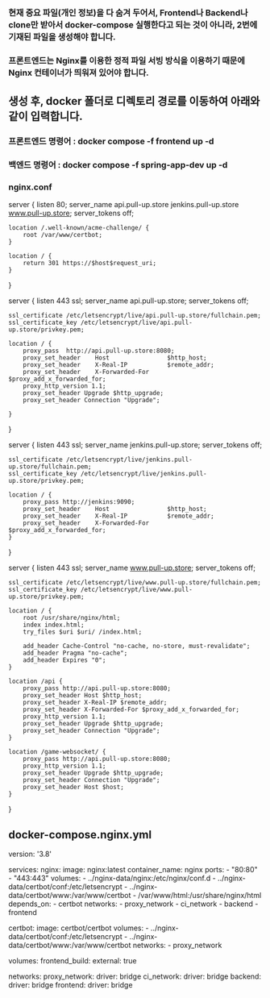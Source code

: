 ### 현재 중요 파일(개인 정보)을 다 숨겨 두어서, Frontend나 Backend나 clone만 받아서 docker-compose 실행한다고 되는 것이 아니라, 2번에 기재된 파일을 생성해야 합니다.

### 프론트엔드는 Nginx를 이용한 정적 파일 서빙 방식을 이용하기 때문에 Nginx 컨테이너가 띄워져 있어야 합니다.

## 생성 후, docker 폴더로 디렉토리 경로를 이동하여 아래와 같이 입력합니다.
### 프론트엔드 명령어 : docker compose -f frontend up -d
### 백엔드 명령어 : docker compose -f spring-app-dev up -d


### nginx.conf
server {
    listen 80;
    server_name api.pull-up.store jenkins.pull-up.store www.pull-up.store;
    server_tokens off;

    location /.well-known/acme-challenge/ {
        root /var/www/certbot;
    }

    location / {
        return 301 https://$host$request_uri;
    }
}

server {
    listen 443 ssl;
    server_name api.pull-up.store;
    server_tokens off;

    ssl_certificate /etc/letsencrypt/live/api.pull-up.store/fullchain.pem;
    ssl_certificate_key /etc/letsencrypt/live/api.pull-up.store/privkey.pem;

    location / {
        proxy_pass  http://api.pull-up.store:8080;
        proxy_set_header    Host                $http_host;
        proxy_set_header    X-Real-IP           $remote_addr;
        proxy_set_header    X-Forwarded-For     $proxy_add_x_forwarded_for;
        proxy_http_version 1.1;
        proxy_set_header Upgrade $http_upgrade;
        proxy_set_header Connection "Upgrade";

    }
}

server {
    listen 443 ssl;
    server_name jenkins.pull-up.store;
    server_tokens off;

    ssl_certificate /etc/letsencrypt/live/jenkins.pull-up.store/fullchain.pem;
    ssl_certificate_key /etc/letsencrypt/live/jenkins.pull-up.store/privkey.pem;

    location / {
        proxy_pass http://jenkins:9090;
        proxy_set_header    Host                $http_host;
        proxy_set_header    X-Real-IP           $remote_addr;
        proxy_set_header    X-Forwarded-For     $proxy_add_x_forwarded_for;
    }
}

server {
    listen 443 ssl;
    server_name www.pull-up.store;
    server_tokens off;

    ssl_certificate /etc/letsencrypt/live/www.pull-up.store/fullchain.pem;
    ssl_certificate_key /etc/letsencrypt/live/www.pull-up.store/privkey.pem;

    location / {
        root /usr/share/nginx/html;
        index index.html;
        try_files $uri $uri/ /index.html;

        add_header Cache-Control "no-cache, no-store, must-revalidate";
        add_header Pragma "no-cache";
        add_header Expires "0";
    }

    location /api {
        proxy_pass http://api.pull-up.store:8080;
        proxy_set_header Host $http_host;
        proxy_set_header X-Real-IP $remote_addr;
        proxy_set_header X-Forwarded-For $proxy_add_x_forwarded_for;
        proxy_http_version 1.1;
        proxy_set_header Upgrade $http_upgrade;
        proxy_set_header Connection "Upgrade"; 
    }

    location /game-websocket/ {
        proxy_pass http://api.pull-up.store:8080;
        proxy_http_version 1.1;
        proxy_set_header Upgrade $http_upgrade;
        proxy_set_header Connection "Upgrade";
        proxy_set_header Host $host;
    }
}

## docker-compose.nginx.yml
version: '3.8'

services:
  nginx:
    image: nginx:latest
    container_name: nginx
    ports:
      - "80:80"
      - "443:443"
    volumes:
      - ../nginx-data/nginx:/etc/nginx/conf.d
      - ../nginx-data/certbot/conf:/etc/letsencrypt
      - ../nginx-data/certbot/www:/var/www/certbot
      - /var/www/html:/usr/share/nginx/html
    depends_on:
      - certbot
    networks:
      - proxy_network 
      - ci_network 
      - backend
      - frontend

  certbot:
    image: certbot/certbot
    volumes:
      - ../nginx-data/certbot/conf:/etc/letsencrypt
      - ../nginx-data/certbot/www:/var/www/certbot
    networks:
      - proxy_network

volumes:
  frontend_build:
    external: true

networks:
  proxy_network:
    driver: bridge
  ci_network:
    driver: bridge
  backend:
    driver: bridge
  frontend:
    driver: bridge
